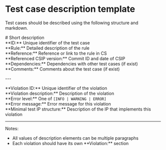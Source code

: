 # Test case description template

Test cases should be described using the following structure and markdown.

&#35; Short description  
&ast;&ast;ID:&ast;&ast; Unique identifier of the test case  
&ast;&ast;Rule:&ast;&ast; Detailed description of the rule  
&ast;&ast;Reference:&ast;&ast; Reference or link to the rule in CS  
&ast;&ast;Referenced CSIP version:&ast;&ast; Commit ID and date of CSIP  
&ast;&ast;Dependencies:&ast;&ast; Dependencies with other test cases (if exist)  
&ast;&ast;Comments:&ast;&ast; Comments about the test case (if exist)

&#45;&#45;&#45;

&ast;&ast;Violation ID:&ast;&ast; Unique identifier of the violation  
&ast;&ast;Violation description:&ast;&ast; Description of the violation  
&ast;&ast;Error level:&ast;&ast; One of `[INFO | WARNING | ERROR]`  
&ast;&ast;Error message:&ast;&ast; Error message for this violation  
&ast;&ast;Minimal test IP structure:&ast;&ast; Description of the IP that implements this violation  

---
Notes:
* All values of description elements can be multiple paragraphs
* Each violation should have its own &ast;&ast;Violation:&ast;&ast; section